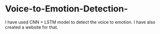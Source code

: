 # Voice-to-Emotion-Detection-
I have used CNN + LSTM model to detect the voice to emotion. I have also created a website for that.
